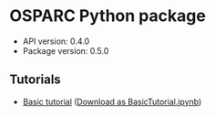 # OSPARC Python package

- API version: 0.4.0
- Package version: 0.5.0

## Tutorials

- [Basic tutorial](clients/python/artifacts/docs/BasicTutorial_v0.5.0.md) ([Download as BasicTutorial.ipynb](clients/python/docs/BasicTutorial_v0.5.0.ipynb ":ignore title"))
